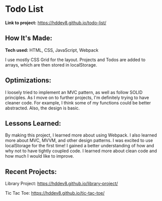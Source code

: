 # Todo List

**Link to project:** https://hddev8.github.io/todo-list/

## How It's Made:

**Tech used:** HTML, CSS, JavaScript, Webpack

I use mostly CSS Grid for the layout. Projects and Todos are added to arrays, which are then stored in localStorage.

## Optimizations:

I loosely tried to implement an MVC pattern, as well as follow SOLID principles. As I move on to further projects, I'm definitely trying to have cleaner code. For example, I think some of my functions could be better abstracted. Also, the design is basic.

## Lessons Learned:

By making this project, I learned more about using Webpack. I also learned more about MVC, MVVM, and other design patterns. I was excited to use localStorage for the first time! I gained a better understanding of how and why not to have tightly coupled code. I learned more about clean code and how much I would like to improve.

## Recent Projects:

Library Project: https://hddev8.github.io/library-project/

Tic Tac Toe: https://hddev8.github.io/tic-tac-toe/
